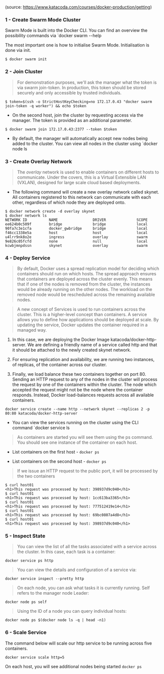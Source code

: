 (source: https://www.katacoda.com/courses/docker-production/getting)
### 1 - Create Swarm Mode Cluster

Swarm Mode is built into the Docker CLI. You can find an overview the possibility commands via `docker swarm --help

The most important one is how to initialise Swarm Mode. Initialisation is done via init.
```
$ docker swarm init
```

### 2 - Join Cluster

> For demonstration purposes, we'll ask the manager what the token is via swarm join-token. In production, this token
should be stored securely and only accessible by trusted individuals.
```Shell
$ token=$(ssh -o StrictHostKeyChecking=no 172.17.0.43 "docker swarm join-token -q worker") && echo $token

```

* On the second host, join the cluster by requesting access via the manager. The token is provided as an additional
parameter.

```
$ docker swarm join 172.17.0.43:2377 --token $token
```

* By default, the manager will automatically accept new nodes being added to the cluster. You can view all nodes
in the cluster using `docker node ls

### 3 - Create Overlay Network

> The _overlay_ network is used to enable containers on different hosts to communicate. Under the covers, this is
a Virtual Extensible LAN (VXLAN), designed for large scale cloud based deployments.

* The following command will create a new overlay network called skynet. All containers registered to this network
can communicate with each other, regardless of which node they are deployed onto.
```
$ docker network create -d overlay skynet
$ docker network ls
NETWORK ID          NAME                DRIVER              SCOPE
ee624b0c509f        bridge              bridge              local
90fa7c3e1cfa        docker_gwbridge     bridge              local
f46cc1338e5a        host                host                local
u4lrr9nk8o2e        ingress             overlay             swarm
9e826c05fcfd        none                null                local
kcwbjmnpdssn        skynet              overlay             swarm
```

### 4 - Deploy Service

> By default, Docker uses a spread replication model for deciding which containers should run on which hosts.
The spread approach ensures that containers are deployed across the cluster evenly. This means that if one of
the nodes is removed from the cluster, the instances would be already running on the other nodes. The workload
on the removed node would be rescheduled across the remaining available nodes.

> A new concept of Services is used to run containers across the cluster. This is a higher-level concept than
containers. A service allows you to define how applications should be deployed at scale. By updating the service,
Docker updates the container required in a managed way.

1. In this case, we are deploying the Docker Image katacoda/docker-http-server. We are defining a friendly name of
a service called http and that it should be attached to the newly created skynet network.

2. For ensuring replication and availability, we are running two instances, of replicas, of the container across
our cluster.

3. Finally, we load balance these two containers together on port 80. Sending an HTTP request to any of the nodes
in the cluster will process the request by one of the containers within the cluster. The node which accepted
the request might not be the node where the container responds. Instead, Docker load-balances requests across
all available containers.

```
docker service create --name http --network skynet --replicas 2 -p 80:80 katacoda/docker-http-server
```

* You can view the services running on the cluster using the CLI command `docker service ls

> As containers are started you will see them using the ps command. You should see one instance of the container on each host.

* List containers on the first host - `docker ps`

* List containers on the second host - `docker ps`

> If we issue an HTTP request to the public port, it will be processed by the two containers  
```
$ curl host01
<h1>This request was processed by host: 398937d9c040</h1>
$ curl host01
<h1>This request was processed by host: 1cc613ba3365</h1>
$ curl host01
<h1>This request was processed by host: 777512419e14</h1>
$ curl host01
<h1>This request was processed by host: 69bc0807a4d8</h1>
$ curl host01
<h1>This request was processed by host: 398937d9c040</h1>
```

### 5 - Inspect State

> You can view the list of all the tasks associated with a service across the cluster. In this case, each task is
a container:
```
docker service ps http
```

> You can view the details and configuration of a service via:

```
docker service inspect --pretty http
```

> On each node, you can ask what tasks it is currently running. Self refers to the manager node Leader:
```
docker node ps self
```

> Using the ID of a node you can query individual hosts:
```
docker node ps $(docker node ls -q | head -n1)
```

### 6 - Scale Service

The command below will scale our http service to be running across five containers.
```
docker service scale http=5
```

On each host, you will see additional nodes being started `docker ps`